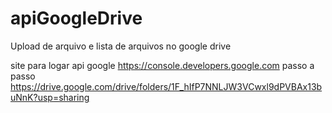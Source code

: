 # apiGoogleDrive
Upload de arquivo e lista de arquivos no google drive

site para logar api google https://console.developers.google.com
passo a passo https://drive.google.com/drive/folders/1F_hIfP7NNLJW3VCwxl9dPVBAx13buNnK?usp=sharing
